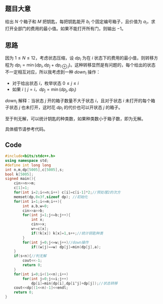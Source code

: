 ## 题目大意
给出 $N$ 个箱子和 $M$ 把钥匙，每把钥匙能开 $b_i$ 个固定编号箱子，且价值为 $a_i$，求打开全部门的费用的最小值。如果不能打开所有门，则输出 $-1$。

## 思路
因为 $1 \leq N \leq 12$，考虑状态压缩，设 $dp_i$ 为在 $i$ 状态下的费用的最小值，则转移方程为 $dp_i=\min(dp_i,dp_j+dp_{i \oplus j})$。这种转移显然是有问题的，每个给出的状态不一定相互对应，所以我考虑到一种 $down_i$ 操作：

- 对于给出状态 $i$，枚举状态 $0 \leq j \leq i$
- 如果 $i \mid j=i$，$dp_j=\min(dp_j,dp_i)$

$down_i$ 解释：当状态 $j$ 开的箱子数量不大于状态 $i$，且对于状态 $i$ 未打开的每个箱子状态 $j$ 也未打开，这时花 $dp_i$ 的代价也可以开状态 $j$ 的箱子。

至于判无解，可以统计钥匙的种类数，如果种类数小于箱子数，即为无解。

具体细节请参考代码。

## Code
```cpp
#include<bits/stdc++.h>
using namespace std;
#define int long long
int n,m,dp[5005],c[5005],s;
bool k[5005];
signed main(){
	cin>>n>>m;
	c[1]=1;
	for(int i=2;i<=n;i++) c[i]=c[i-1]*2;//预处理2的次方 
	memset(dp,0x3f,sizeof dp); //初始化 
	for(int i=1;i<=m;i++){
		int a,b,w=0;
		cin>>a>>b;
		for(int j=1;j<=b;j++){
			int x;
			cin>>x;
			w+=c[x];
			if(!k[x]) k[x]=1,s++;//统计钥匙种类 
		}
		for(int j=0;j<=w;j++)//down操作 
			if((w|j)==w) dp[j]=min(dp[j],a);
	}
	if(s<n){//判无解 
		cout<<-1;
		return 0;
	}
	for(int i=0;i<(1<<n);i++)
		for(int j=0;j<=i;j++)
			dp[i]=min(dp[i],dp[i^j]+dp[j]);//状态转移 
	cout<<dp[(1<<n)-1]<<endl;
	return 0;
}
```

